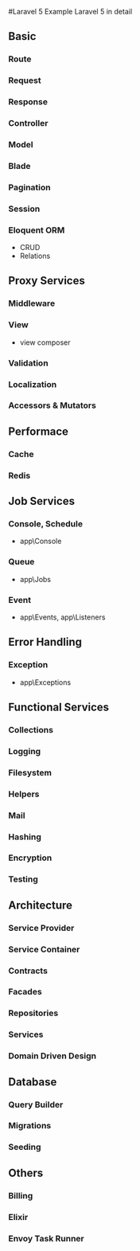 #Laravel 5 Example
Laravel 5 in detail

## Basic

### Route

### Request

### Response

### Controller

### Model

### Blade

### Pagination

### Session

### Eloquent ORM
* CRUD
* Relations


## Proxy Services

### Middleware

### View
* view composer

### Validation

### Localization

### Accessors & Mutators


## Performace

### Cache

### Redis


## Job Services

### Console, Schedule
* app\Console

### Queue
* app\Jobs

### Event
* app\Events, app\Listeners


## Error Handling

### Exception
* app\Exceptions


## Functional Services

### Collections

### Logging

### Filesystem

### Helpers

### Mail

### Hashing

### Encryption

### Testing


## Architecture

### Service Provider

### Service Container

### Contracts

### Facades

### Repositories

### Services

### Domain Driven Design


## Database

### Query Builder

### Migrations

### Seeding


## Others

### Billing

### Elixir

### Envoy Task Runner